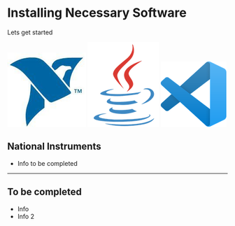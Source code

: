 # Installing Necessary Software

Lets get started

![NI](../assets/images/ni.png)
![Java](../assets/images/java_logo.png)
![VSCode](../assets/images/code.png)

## National Instruments

- Info to be completed

***

## To be completed

- Info
- Info 2
